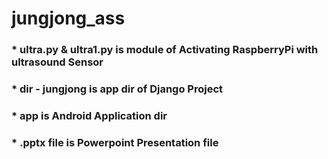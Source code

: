 # jungjong_ass

### * ultra.py & ultra1.py is module of Activating RaspberryPi with ultrasound Sensor
### * dir - jungjong is app dir of Django Project
### * app is Android Application dir
### * .pptx file is Powerpoint Presentation file

</hr>

